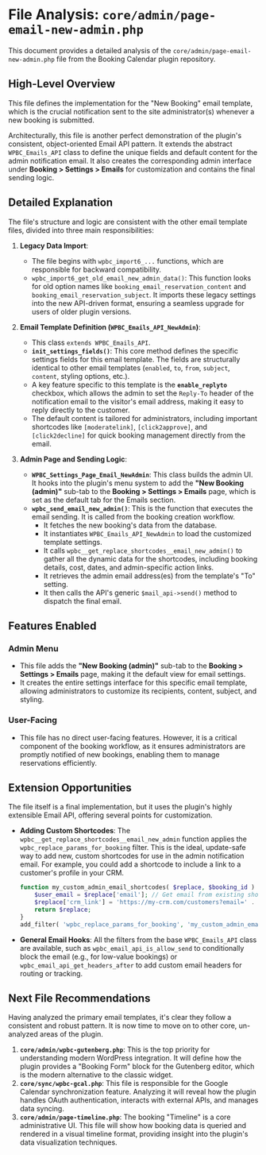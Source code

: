 # File Analysis: `core/admin/page-email-new-admin.php`

This document provides a detailed analysis of the `core/admin/page-email-new-admin.php` file from the Booking Calendar plugin repository.

## High-Level Overview

This file defines the implementation for the "New Booking" email template, which is the crucial notification sent to the site administrator(s) whenever a new booking is submitted.

Architecturally, this file is another perfect demonstration of the plugin's consistent, object-oriented Email API pattern. It extends the abstract `WPBC_Emails_API` class to define the unique fields and default content for the admin notification email. It also creates the corresponding admin interface under **Booking > Settings > Emails** for customization and contains the final sending logic.

## Detailed Explanation

The file's structure and logic are consistent with the other email template files, divided into three main responsibilities:

1.  **Legacy Data Import**:
    -   The file begins with `wpbc_import6_...` functions, which are responsible for backward compatibility.
    -   `wpbc_import6_get_old_email_new_admin_data()`: This function looks for old option names like `booking_email_reservation_content` and `booking_email_reservation_subject`. It imports these legacy settings into the new API-driven format, ensuring a seamless upgrade for users of older plugin versions.

2.  **Email Template Definition (`WPBC_Emails_API_NewAdmin`)**:
    -   This class `extends WPBC_Emails_API`.
    -   **`init_settings_fields()`**: This core method defines the specific settings fields for this email template. The fields are structurally identical to other email templates (`enabled`, `to`, `from`, `subject`, `content`, styling options, etc.).
    -   A key feature specific to this template is the **`enable_replyto`** checkbox, which allows the admin to set the `Reply-To` header of the notification email to the visitor's email address, making it easy to reply directly to the customer.
    -   The default content is tailored for administrators, including important shortcodes like `[moderatelink]`, `[click2approve]`, and `[click2decline]` for quick booking management directly from the email.

3.  **Admin Page and Sending Logic**:
    -   **`WPBC_Settings_Page_Email_NewAdmin`**: This class builds the admin UI. It hooks into the plugin's menu system to add the **"New Booking (admin)"** sub-tab to the **Booking > Settings > Emails** page, which is set as the default tab for the Emails section.
    -   **`wpbc_send_email_new_admin()`**: This is the function that executes the email sending. It is called from the booking creation workflow.
        -   It fetches the new booking's data from the database.
        -   It instantiates `WPBC_Emails_API_NewAdmin` to load the customized template settings.
        -   It calls `wpbc__get_replace_shortcodes__email_new_admin()` to gather all the dynamic data for the shortcodes, including booking details, cost, dates, and admin-specific action links.
        -   It retrieves the admin email address(es) from the template's "To" setting.
        -   It then calls the API's generic `$mail_api->send()` method to dispatch the final email.

## Features Enabled

### Admin Menu

-   This file adds the **"New Booking (admin)"** sub-tab to the **Booking > Settings > Emails** page, making it the default view for email settings.
-   It creates the entire settings interface for this specific email template, allowing administrators to customize its recipients, content, subject, and styling.

### User-Facing

-   This file has no direct user-facing features. However, it is a critical component of the booking workflow, as it ensures administrators are promptly notified of new bookings, enabling them to manage reservations efficiently.

## Extension Opportunities

The file itself is a final implementation, but it uses the plugin's highly extensible Email API, offering several points for customization.

-   **Adding Custom Shortcodes**: The `wpbc__get_replace_shortcodes__email_new_admin` function applies the `wpbc_replace_params_for_booking` filter. This is the ideal, update-safe way to add new, custom shortcodes for use in the admin notification email. For example, you could add a shortcode to include a link to a customer's profile in your CRM.

    ```php
    function my_custom_admin_email_shortcodes( $replace, $booking_id ) {
        $user_email = $replace['email']; // Get email from existing shortcodes
        $replace['crm_link'] = 'https://my-crm.com/customers?email=' . urlencode( $user_email );
        return $replace;
    }
    add_filter( 'wpbc_replace_params_for_booking', 'my_custom_admin_email_shortcodes', 10, 2 );
    ```

-   **General Email Hooks**: All the filters from the base `WPBC_Emails_API` class are available, such as `wpbc_email_api_is_allow_send` to conditionally block the email (e.g., for low-value bookings) or `wpbc_email_api_get_headers_after` to add custom email headers for routing or tracking.

## Next File Recommendations

Having analyzed the primary email templates, it's clear they follow a consistent and robust pattern. It is now time to move on to other core, un-analyzed areas of the plugin.

1.  **`core/admin/wpbc-gutenberg.php`**: This is the top priority for understanding modern WordPress integration. It will define how the plugin provides a "Booking Form" block for the Gutenberg editor, which is the modern alternative to the classic widget.
2.  **`core/sync/wpbc-gcal.php`**: This file is responsible for the Google Calendar synchronization feature. Analyzing it will reveal how the plugin handles OAuth authentication, interacts with external APIs, and manages data syncing.
3.  **`core/admin/page-timeline.php`**: The booking "Timeline" is a core administrative UI. This file will show how booking data is queried and rendered in a visual timeline format, providing insight into the plugin's data visualization techniques.

